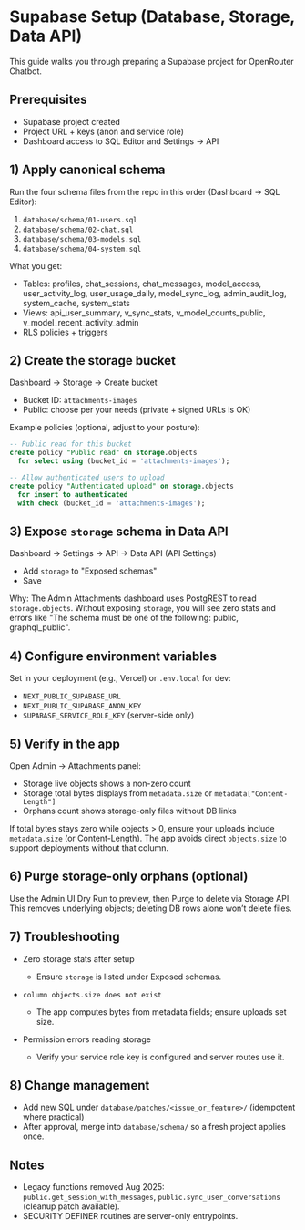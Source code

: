 # Supabase Setup (Database, Storage, Data API)

This guide walks you through preparing a Supabase project for OpenRouter Chatbot.

## Prerequisites

- Supabase project created
- Project URL + keys (anon and service role)
- Dashboard access to SQL Editor and Settings → API

## 1) Apply canonical schema

Run the four schema files from the repo in this order (Dashboard → SQL Editor):

1. `database/schema/01-users.sql`
2. `database/schema/02-chat.sql`
3. `database/schema/03-models.sql`
4. `database/schema/04-system.sql`

What you get:

- Tables: profiles, chat_sessions, chat_messages, model_access, user_activity_log, user_usage_daily, model_sync_log, admin_audit_log, system_cache, system_stats
- Views: api_user_summary, v_sync_stats, v_model_counts_public, v_model_recent_activity_admin
- RLS policies + triggers

## 2) Create the storage bucket

Dashboard → Storage → Create bucket

- Bucket ID: `attachments-images`
- Public: choose per your needs (private + signed URLs is OK)

Example policies (optional, adjust to your posture):

```sql
-- Public read for this bucket
create policy "Public read" on storage.objects
  for select using (bucket_id = 'attachments-images');

-- Allow authenticated users to upload
create policy "Authenticated upload" on storage.objects
  for insert to authenticated
  with check (bucket_id = 'attachments-images');
```

## 3) Expose `storage` schema in Data API

Dashboard → Settings → API → Data API (API Settings)

- Add `storage` to "Exposed schemas"
- Save

Why: The Admin Attachments dashboard uses PostgREST to read `storage.objects`. Without exposing `storage`, you will see zero stats and errors like "The schema must be one of the following: public, graphql_public".

## 4) Configure environment variables

Set in your deployment (e.g., Vercel) or `.env.local` for dev:

- `NEXT_PUBLIC_SUPABASE_URL`
- `NEXT_PUBLIC_SUPABASE_ANON_KEY`
- `SUPABASE_SERVICE_ROLE_KEY` (server-side only)

## 5) Verify in the app

Open Admin → Attachments panel:

- Storage live objects shows a non-zero count
- Storage total bytes displays from `metadata.size` or `metadata["Content-Length"]`
- Orphans count shows storage-only files without DB links

If total bytes stays zero while objects > 0, ensure your uploads include `metadata.size` (or Content-Length). The app avoids direct `objects.size` to support deployments without that column.

## 6) Purge storage-only orphans (optional)

Use the Admin UI Dry Run to preview, then Purge to delete via Storage API. This removes underlying objects; deleting DB rows alone won’t delete files.

## 7) Troubleshooting

- Zero storage stats after setup

  - Ensure `storage` is listed under Exposed schemas.

- `column objects.size does not exist`

  - The app computes bytes from metadata fields; ensure uploads set size.

- Permission errors reading storage
  - Verify your service role key is configured and server routes use it.

## 8) Change management

- Add new SQL under `database/patches/<issue_or_feature>/` (idempotent where practical)
- After approval, merge into `database/schema/` so a fresh project applies once.

## Notes

- Legacy functions removed Aug 2025: `public.get_session_with_messages`, `public.sync_user_conversations` (cleanup patch available).
- SECURITY DEFINER routines are server-only entrypoints.
